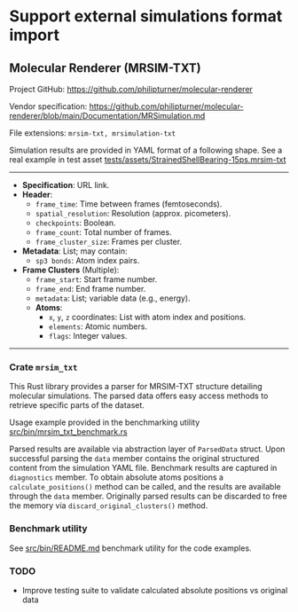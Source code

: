 # Support external simulations format import

## Molecular Renderer (MRSIM-TXT)
Project GitHub: https://github.com/philipturner/molecular-renderer

Vendor specification: https://github.com/philipturner/molecular-renderer/blob/main/Documentation/MRSimulation.md

File extensions: `mrsim-txt, mrsimulation-txt`

Simulation results are provided in YAML format of a following shape. See a real example in test asset [tests/assets/StrainedShellBearing-15ps.mrsim-txt](tests/assets/StrainedShellBearing-15ps.mrsim-txt)

---

- **Specification**: URL link.
- **Header**: 
  - `frame_time`: Time between frames (femtoseconds).
  - `spatial_resolution`: Resolution (approx. picometers).
  - `checkpoints`: Boolean.
  - `frame_count`: Total number of frames.
  - `frame_cluster_size`: Frames per cluster.
- **Metadata**: List; may contain:
  - `sp3 bonds`: Atom index pairs.
- **Frame Clusters** (Multiple):
  - `frame_start`: Start frame number.
  - `frame_end`: End frame number.
  - `metadata`: List; variable data (e.g., energy).
  - **Atoms**: 
    - `x`, `y`, `z` coordinates: List with atom index and positions.
    - `elements`: Atomic numbers.
    - `flags`: Integer values.
---

### Crate `mrsim_txt`

This Rust library provides a parser for MRSIM-TXT structure detailing molecular simulations. The parsed data offers easy access methods to retrieve specific parts of the dataset.

Usage example provided in the benchmarking utility [src/bin/mrsim_txt_benchmark.rs](src/bin/mrsim_txt_benchmark.rs)

Parsed results are available via abstraction layer of `ParsedData` struct. Upon successful parsing the `data` member contains the original structured content from the simulation YAML file. Benchmark results are captured in `diagnostics` member. To obtain absolute atoms positions a `calculate_positions()` method can be called, and the results are available through the `data` member. Originally parsed results can be discarded to free the memory via `discard_original_clusters()` method.

### Benchmark utility

See [src/bin/README.md](src/bin/README.md) benchmark utility for the code examples.

### TODO
- Improve testing suite to validate calculated absolute positions vs original data
